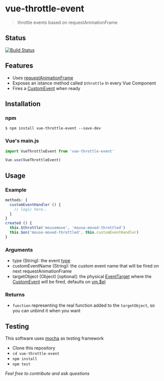 # vue-throttle-event

> throttle events based on requestAnimationFrame

## Status
[![Build Status](https://travis-ci.org/scaccogatto/vue-throttle-event.svg?branch=master)](https://travis-ci.org/scaccogatto/vue-throttle-event)

## Features

- Uses [requestAnimationFrame](https://developer.mozilla.org/en-US/docs/Web/API/window/requestAnimationFrame)
- Exposes an istance method called `$throttle` in every Vue Component
- Fires a [CustomEvent](https://developer.mozilla.org/en-US/docs/Web/API/CustomEvent) when ready

## Installation

### npm
```
$ npm install vue-throttle-event --save-dev
```

### Vue's main.js
```js
import VueThrottleEvent from 'vue-throttle-event'

Vue.use(VueThrottleEvent)
```

## Usage

### Example
```js
methods: {
  customEventHandler () {
    // logic here..
  }
}
created () {
  this.$throttle('mousemove', 'mouse-moved-throttled')
  this.$on('mouse-moved-throttled', this.customEventHandler)
}
```

### Arguments
- type (String): the event [type](https://developer.mozilla.org/en-US/docs/Web/Events)
- customEventName (String): the custom event name that will be fired on next requestAnimationFrame
- targetObject (Object) [optional]: the physical [EventTarget](https://developer.mozilla.org/en-US/docs/Web/API/EventTarget) where the [CustomEvent](https://developer.mozilla.org/en-US/docs/Web/API/CustomEvent)  will be fired, defaults on [vm.$el](https://vuejs.org/v2/api/#vm-el)

### Returns
- `function` representing the real function added to the `targetObject`, so you can unbind it when you want

## Testing
This software uses [mocha](https://mochajs.org/) as testing framework

- Clone this repository
- `cd vue-throttle-event`
- `npm install`
- `npm test`

*Feel free to contribute and ask questions*
